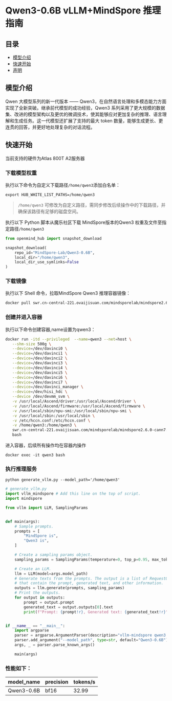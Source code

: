 # Qwen3-0.6B vLLM+MindSpore 推理指南

<p align="left">
</p>

## 目录

- [模型介绍](#模型介绍)
- [快速开始](#快速开始)
- [声明](#声明)

## 模型介绍

Qwen 大模型系列的新一代版本 —— Qwen3，在自然语言处理和多模态能力方面实现了全新突破。继承前代模型的成功经验，Qwen3 系列采用了更大规模的数据集、改进的模型架构以及更优的微调技术，使其能够应对更加复杂的推理、语言理解和生成任务。这一代模型还扩展了支持的最大 token 数量，能够生成更长、更连贯的回答，并更好地处理复杂的对话流程。

## 快速开始

当前支持的硬件为Atlas 800T A2服务器

### 下载模型权重
执行以下命令为自定义下载路径`/home/qwen3`添加白名单：

```shell
export HUB_WHITE_LIST_PATHS=/home/qwen3
```

> `/home/qwen3` 可修改为自定义路径，需同步修改后续操作中的下载路径，并确保该路径有足够的磁盘空间。

执行以下 Python 脚本从魔乐社区下载 MindSpore版本的Qwen3 权重及文件至指定路径`/home/qwen3`

```python
from openmind_hub import snapshot_download

snapshot_download(
    repo_id="MindSpore-Lab/Qwen3-0.6B",
    local_dir="/home/qwen3",
    local_dir_use_symlinks=False
)
```

### 下载镜像

执行以下 Shell 命令，拉取MindSpore Qwen3 推理容器镜像：

```sh
docker pull swr.cn-central-221.ovaijisuan.com/mindsporelab/mindspore2.6.0-cann7.6.0.1-python3.11-openeuler22.03:v1
```

### 创建并进入容器

执行以下命令创建容器,name设置为qwen3：

```sh
docker run -itd --privileged  --name=qwen3 --net=host \
   --shm-size 500g \
   --device=/dev/davinci0 \
   --device=/dev/davinci1 \
   --device=/dev/davinci2 \
   --device=/dev/davinci3 \
   --device=/dev/davinci4 \
   --device=/dev/davinci5 \
   --device=/dev/davinci6 \
   --device=/dev/davinci7 \
   --device=/dev/davinci_manager \
   --device=/dev/hisi_hdc \
   --device /dev/devmm_svm \
   -v /usr/local/Ascend/driver:/usr/local/Ascend/driver \
   -v /usr/local/Ascend/firmware:/usr/local/Ascend/firmware \
   -v /usr/local/sbin/npu-smi:/usr/local/sbin/npu-smi \
   -v /usr/local/sbin:/usr/local/sbin \
   -v /etc/hccn.conf:/etc/hccn.conf \
   -v /home/qwen3:/home/qwen3 \
   swr.cn-central-221.ovaijisuan.com/mindsporelab/mindspore2.6.0-cann7.6.0.1-python3.11-openeuler22.03:v1 \
   bash
```

进入容器，后续所有操作均在容器内操作

```
docker exec -it qwen3 bash
```

### 执行推理服务

```shell
python generate_vllm.py --model_path='/home/qwen3'
```

```python
# generate_vllm.py
import vllm_mindspore # Add this line on the top of script.
import mindspore

from vllm import LLM, SamplingParams


def main(args):
    # Sample prompts.
    prompts = [
        "MindSpore is",
        "Qwen3 is",
    ]

    # Create a sampling params object.
    sampling_params = SamplingParams(temperature=0, top_p=0.95, max_tokens=args.max_tokens)

    # Create an LLM.
    llm = LLM(model=args.model_path)
    # Generate texts from the prompts. The output is a list of RequestOutput objects
    # that contain the prompt, generated text, and other information.
    outputs = llm.generate(prompts, sampling_params)
    # Print the outputs.
    for output in outputs:
        prompt = output.prompt
        generated_text = output.outputs[0].text
        print(f"Prompt: {prompt!r}, Generated text: {generated_text!r}")


if __name__ == "__main__":
    import argparse
    parser = argparse.ArgumentParser(description="vllm-mindspore qwen3 demo")
    parser.add_argument("--model_path", type=str, default="Qwen3-0.6B")
    args, _ = parser.parse_known_args()

    main(args)
```

### 性能如下：

| model_name        |precision | tokens/s |
|-------------------|   ---    |----------|
| Qwen3-0.6B |  bf16    | 32.99    |

